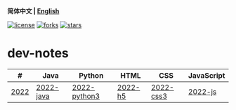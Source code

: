 <a name="readme-top"></a>
**简体中文 | [English](./README.md)**

[![license](https://img.shields.io/github/license/lyzsk/dev-notes.svg?style=plastic&logo=github)](https://github.com/lyzsk/dev-notes/blob/master/LICENSE) [![forks](https://img.shields.io/github/forks/lyzsk/dev-notes.svg?style=plastic&logo=github)](https://github.com/lyzsk/dev-notes/members) [![stars](https://img.shields.io/github/stars/lyzsk/dev-notes.svg?style=plastic&logo=github)](https://github.com/lyzsk/dev-notes/stargazers)

# dev-notes

| #                                  | Java                                              | Python                                                   | HTML                                                            | CSS                                                               | JavaScript                                                      |
| ---------------------------------- | ------------------------------------------------- | -------------------------------------------------------- | --------------------------------------------------------------- | ----------------------------------------------------------------- | --------------------------------------------------------------- |
| [2022](./notes/2022/2022-notes.md) | [2022-java](./notes/2022/Java/2022-java-notes.md) | [2022-python3](./notes/2022/Python/2022-python-notes.md) | [2022-h5](./notes/2022/HTML-CSS-JavaScript/2022-html-css-js.md) | [2022-css3](./notes/2022/HTML-CSS-JavaScript/2022-html-css-js.md) | [2022-js](./notes/2022/HTML-CSS-JavaScript/2022-html-css-js.md) |
